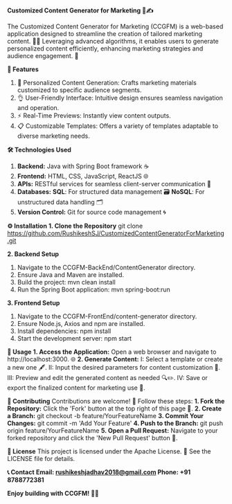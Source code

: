 **Customized Content Generator for Marketing 🎯✍️**

The Customized Content Generator for Marketing (CCGFM) is a web-based application designed to streamline the creation of tailored marketing content. 📝✨ Leveraging advanced algorithms, it enables users to generate personalized content efficiently, enhancing marketing strategies and audience engagement. 🚀

**🌟 Features**
1. 🎨 Personalized Content Generation: Crafts marketing materials customized to specific audience segments.
2. 👌 User-Friendly Interface: Intuitive design ensures seamless navigation and operation.
3. ⚡ Real-Time Previews: Instantly view content outputs.
4. 📋 Customizable Templates: Offers a variety of templates adaptable to diverse marketing needs.

**🛠️ Technologies Used**
1. **Backend:** Java with Spring Boot framework ☕
2. **Frontend:** HTML, CSS, JavaScript, ReactJS 🌐
3. **APIs:** RESTful services for seamless client-server communication 🌉
4. **Databases:**
   **SQL**: For structured data management 🗃️
   **NoSQL**: For unstructured data handling 🗂️
5. **Version Control:** Git for source code management 🌀

**⚙️ Installation**
**1. Clone the Repository**
  git clone https://github.com/RushikeshSJ/CustomizedContentGeneratorForMarketing.git
  
**2. Backend Setup**
  1. Navigate to the CCGFM-BackEnd/ContentGenerator directory.
  2. Ensure Java and Maven are installed.
  3. Build the project:
     mvn clean install
  4. Run the Spring Boot application:
     mvn spring-boot:run
     
**3. Frontend Setup**
1. Navigate to the CCGFM-FrontEnd/content-generator directory.
2. Ensure Node.js, Axios and npm are installed.
3. Install dependencies:
   npm install
4. Start the development server:
   npm start

**🚀 Usage**
**1. Access the Application:**
   Open a web browser and navigate to http://localhost:3000. 🌐
**2. Generate Content:**
   I: Select a template or create a new one 🖋️.
   II: Input the desired parameters for content customization 🎯.
   III: Preview and edit the generated content as needed 🔍✏️.
   IV: Save or export the finalized content for marketing use 📂.

**🤝 Contributing**
Contributions are welcome! 🎉 Follow these steps:
**1. Fork the Repository:** Click the 'Fork' button at the top right of this page 🍴.
**2. Create a Branch:**  git checkout -b feature/YourFeatureName
**3. Commit Your Changes:** git commit -m 'Add Your Feature'
**4. Push to the Branch:** git push origin feature/YourFeatureName
**5. Open a Pull Request:** Navigate to your forked repository and click the 'New Pull Request' button 🚀.

**📜 License**
This project is licensed under the Apache License. 📄 See the LICENSE file for details.

**📞 Contact**
**Email: rushikeshjadhav2018@gmail.com
Phone: +91 8788772381**

**Enjoy building with CCGFM! 🚀✨**
